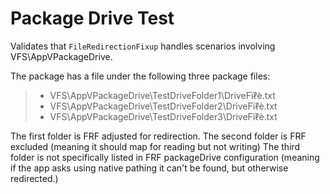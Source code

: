 ﻿# Package Drive Test
Validates that `FileRedirectionFixup` handles scenarios involving VFS\AppVPackageDrive.

The package has a file under the following three package files:

> * VFS\AppVPackageDrive\TestDriveFolder1\DriveFïℓè.txt
> * VFS\AppVPackageDrive\TestDriveFolder2\DriveFïℓè.txt
> * VFS\AppVPackageDrive\TestDriveFolder3\DriveFïℓè.txt

The first folder is FRF adjusted for redirection.
The second folder is FRF excluded (meaning it should map for reading but not writing)
The third folder is not specifically listed in FRF packageDrive configuration (meaning if the app asks using native pathing it can't be found, but otherwise redirected.)